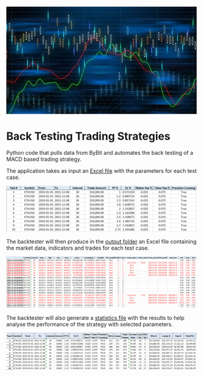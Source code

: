![Image](images/trading.jpg "")

# Back Testing Trading Strategies
Python code that pulls data from ByBit and automates the back testing of a MACD based trading strategy.

The application takes as input an [Excel file](TestCases.xlsx) with the parameters for each test case. 

![Image](images/TestCasesFile.jpg "") 

The backtester will then produce in the [output folder](BackTestingResults) an Excel file containing the market data, indicators and trades for each test case. 

![Image](images/TradesFile.jpg "") 

The backtester will also generate a [statistics file](BackTestingResults/Statistics.xlsx) with the results to help analyse the performance of the strategy with selected parameters. 

![Image](images/StatisticsFile.jpg "") 


